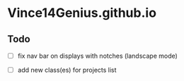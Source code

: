 # Vince14Genius.github.io

## Todo

- [ ] fix nav bar on displays with notches (landscape mode)

- [ ] add new class(es) for projects list

